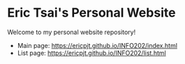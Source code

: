 # Eric Tsai's Personal Website

Welcome to my personal website repository!

- Main page: https://ericpjt.github.io/INFO202/index.html
- List page: https://ericpjt.github.io/INFO202/list.html
